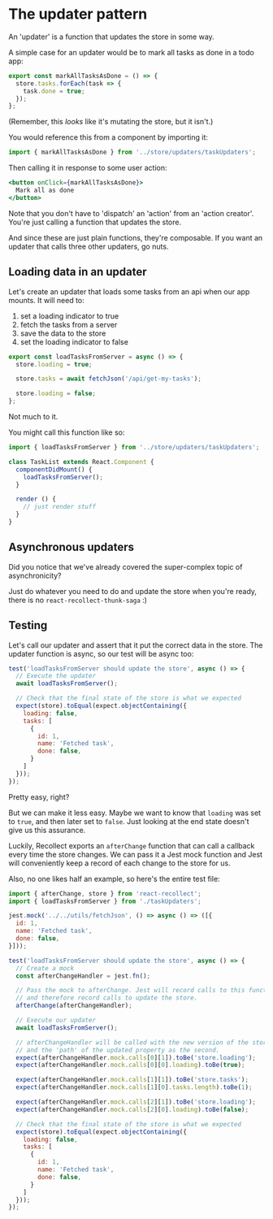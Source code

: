 # The updater pattern

An 'updater' is a function that updates the store in some way.

A simple case for an updater would be to mark all tasks as done in a todo app:

```js
export const markAllTasksAsDone = () => {
  store.tasks.forEach(task => {
    task.done = true;
  });
};
```

(Remember, this _looks_ like it's mutating the store, but it isn't.)

You would reference this from a component by importing it:

```js
import { markAllTasksAsDone } from '../store/updaters/taskUpdaters';
```

Then calling it in response to some user action:
```jsx
<button onClick={markAllTasksAsDone}>
  Mark all as done
</button>
```

Note that you don't have to 'dispatch' an 'action' from an 'action creator'. You're just calling a function that updates the store.

And since these are just plain functions, they're composable. If you want an updater that calls three other updaters, go nuts.

## Loading data in an updater

Let's create an updater that loads some tasks from an api when our app mounts. It will need to:

1. set a loading indicator to true
2. fetch the tasks from a server
3. save the data to the store
4. set the loading indicator to false

```js
export const loadTasksFromServer = async () => {
  store.loading = true;

  store.tasks = await fetchJson('/api/get-my-tasks');

  store.loading = false;
};
```

Not much to it.

You might call this function like so:

```js
import { loadTasksFromServer } from '../store/updaters/taskUpdaters';

class TaskList extends React.Component {
  componentDidMount() {
    loadTasksFromServer();
  }

  render () {
    // just render stuff
  }
}
```

## Asynchronous updaters

Did you notice that we've already covered the super-complex topic of asynchronicity?

Just do whatever you need to do and update the store when you're ready, there is no `react-recollect-thunk-saga` :)

## Testing
Let's call our updater and assert that it put the correct data in the store. The updater function is async, so our test will be async too:

```js
test('loadTasksFromServer should update the store', async () => {
  // Execute the updater
  await loadTasksFromServer();

  // Check that the final state of the store is what we expected
  expect(store).toEqual(expect.objectContaining({
    loading: false,
    tasks: [
      {
        id: 1,
        name: 'Fetched task',
        done: false,
      }
    ]
  }));
});
```

Pretty easy, right?

But we can make it less easy. Maybe we want to know that `loading` was set to `true`, and then later set to `false`. Just looking at the end state doesn't give us this assurance.

Luckily, Recollect exports an `afterChange` function that can call a callback every time the store changes. We can pass it a Jest mock function and Jest will conveniently keep a record of each change to the store for us.

Also, no one likes half an example, so here's the entire test file:

```js
import { afterChange, store } from 'react-recollect';
import { loadTasksFromServer } from './taskUpdaters';

jest.mock('../../utils/fetchJson', () => async () => ([{
  id: 1,
  name: 'Fetched task',
  done: false,
}]));

test('loadTasksFromServer should update the store', async () => {
  // Create a mock
  const afterChangeHandler = jest.fn();

  // Pass the mock to afterChange. Jest will record calls to this function
  // and therefore record calls to update the store.
  afterChange(afterChangeHandler);

  // Execute our updater
  await loadTasksFromServer();

  // afterChangeHandler will be called with the new version of the store as the first parameter
  // and the 'path' of the updated property as the second.
  expect(afterChangeHandler.mock.calls[0][1]).toBe('store.loading');
  expect(afterChangeHandler.mock.calls[0][0].loading).toBe(true);

  expect(afterChangeHandler.mock.calls[1][1]).toBe('store.tasks');
  expect(afterChangeHandler.mock.calls[1][0].tasks.length).toBe(1);

  expect(afterChangeHandler.mock.calls[2][1]).toBe('store.loading');
  expect(afterChangeHandler.mock.calls[2][0].loading).toBe(false);

  // Check that the final state of the store is what we expected
  expect(store).toEqual(expect.objectContaining({
    loading: false,
    tasks: [
      {
        id: 1,
        name: 'Fetched task',
        done: false,
      }
    ]
  }));
});
```

